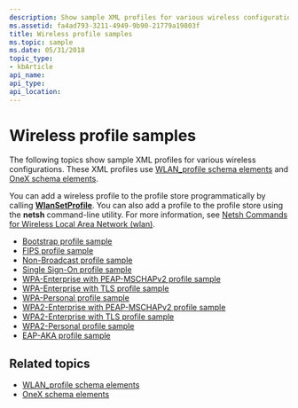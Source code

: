```yaml
---
description: Show sample XML profiles for various wireless configurations.
ms.assetid: fa4ad793-3211-4949-9b90-21779a19803f
title: Wireless profile samples
ms.topic: sample
ms.date: 05/31/2018
topic_type: 
- kbArticle
api_name: 
api_type: 
api_location: 
---
```


# Wireless profile samples

The following topics show sample XML profiles for various wireless configurations. These XML profiles use [WLAN\_profile schema elements](wlan-profileschema-elements.md) and [OneX schema elements](onexschema-elements.md).

You can add a wireless profile to the profile store programmatically by calling [**WlanSetProfile**](/windows/desktop/api/wlanapi/nf-wlanapi-wlansetprofile). You can also add a profile to the profile store using the **netsh** command-line utility. For more information, see [Netsh Commands for Wireless Local Area Network (wlan)](/previous-versions/windows/it-pro/windows-server-2008-R2-and-2008/cc755301(v=ws.10)).

-   [Bootstrap profile sample](bootstrap-profile-sample.md)
-   [FIPS profile sample](fips-profile-sample.md)
-   [Non-Broadcast profile sample](non-broadcast-profile-sample.md)
-   [Single Sign-On profile sample](single-sign-on-profile-sample.md)
-   [WPA-Enterprise with PEAP-MSCHAPv2 profile sample](wpa-enterprise-with-peap-mschapv2-profile-sample.md)
-   [WPA-Enterprise with TLS profile sample](wpa-enterprise-with-tls-profile-sample.md)
-   [WPA-Personal profile sample](wpa-personal-profile-sample.md)
-   [WPA2-Enterprise with PEAP-MSCHAPv2 profile sample](wpa2-enterprise-with-peap-mschapv2-profile-sample.md)
-   [WPA2-Enterprise with TLS profile sample](wpa2-enterprise-with-tls-profile-sample.md)
-   [WPA2-Personal profile sample](wpa2-personal-profile-sample.md)
-   [EAP-AKA profile sample](eap-aka-profile-sample.md)

## Related topics

* [WLAN_profile schema elements](wlan-profileschema-elements.md)
* [OneX schema elements](onexschema-elements.md) 

